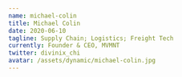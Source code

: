 ```yaml
---
name: michael-colin
title: Michael Colin
date: 2020-06-10
tagline: Supply Chain; Logistics; Freight Tech
currently: Founder & CEO, MVMNT
twitter: divinix_chi
avatar: /assets/dynamic/michael-colin.jpg
---
```

